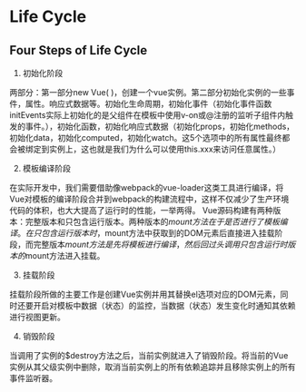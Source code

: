 # Life Cycle

## Four Steps of Life Cycle

1. 初始化阶段

两部分：第一部分new Vue( )，创建一个vue实例。第二部分初始化实例的一些事件，属性。响应式数据等。初始化生命周期，初始化事件（初始化事件函数initEvents实际上初始化的是父组件在模板中使用v-on或@注册的监听子组件内触发的事件。），初始化函数，初始化响应式数据（初始化props，初始化methods，初始化data，初始化computed，初始化watch。这5个选项中的所有属性最终都会被绑定到实例上，这也就是我们为什么可以使用this.xxx来访问任意属性。）

2. 模板编译阶段

在实际开发中，我们需要借助像webpack的vue-loader这类工具进行编译，将Vue对模板的编译阶段合并到webpack的构建流程中，这样不仅减少了生产环境代码的体积，也大大提高了运行时的性能，一举两得。
Vue源码构建有两种版本：完整版本和只包含运行版本。两种版本的$mount方法在于是否进行了模板编译。在只包含运行版本时，$mount方法中获取到的DOM元素后直接进入挂载阶段，而完整版本$mount方法是先将模板进行编译，然后回过头调用只包含运行时版本的$mount方法进入挂载。

3. 挂载阶段

挂载阶段所做的主要工作是创建Vue实例并用其替换el选项对应的DOM元素，同时还要开启对模板中数据（状态）的监控，当数据（状态）发生变化时通知其依赖进行视图更新。

4. 销毁阶段

当调用了实例的$destroy方法之后，当前实例就进入了销毁阶段。将当前的Vue实例从其父级实例中删除，取消当前实例上的所有依赖追踪并且移除实例上的所有事件监听器。
